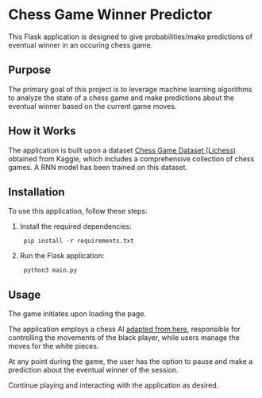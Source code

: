 # Chess Game Winner Predictor

This Flask application is designed to give probabilities/make predictions of eventual winner in an occuring chess game.

## Purpose

The primary goal of this project is to leverage machine learning algorithms to analyze the state of a chess game and make predictions about the eventual winner based on the current game moves.

## How it Works

The application is built upon a dataset [Chess Game Dataset (Lichess)](https://www.kaggle.com/datasets/datasnaek/chess) obtained from Kaggle, which includes a comprehensive collection of chess games. A RNN model has been trained on this dataset.


## Installation

To use this application, follow these steps:

1. Install the required dependencies:

        pip install -r requirements.txt

2. Run the Flask application:

        python3 main.py

## Usage


The game initiates upon loading the page. 

The application employs a chess AI [adapted from here](https://github.com/zeyu2001/chess-ai), responsible for controlling the movements of the black player, while users manage the moves for the white pieces.

    
At any point during the game, the user has the option to pause and make a prediction about the eventual winner of the session.

Continue playing and interacting with the application as desired.


